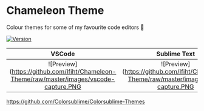 # Chameleon Theme
Colour themes for some of my favourite code editors :art:

[![Version](https://vsmarketplacebadge.apphb.com/version/ifiht.chameleon.svg)](https://marketplace.visualstudio.com/items?itemName=ifiht.chameleon)

|    VSCode  |   Sublime Text   |
|     :---:  |    :---:         |
| ![Preview](https://github.com/Ifiht/Chameleon-Theme/raw/master/images/vscode-capture.PNG  |  ![Preview](https://github.com/Ifiht/Chameleon-Theme/raw/master/images/subl-capture.PNG |

https://github.com/Colorsublime/Colorsublime-Themes
